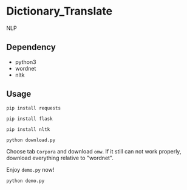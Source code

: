 # Dictionary_Translate
NLP

## Dependency

* python3
* wordnet
* nltk

## Usage

`pip install requests`

`pip install flask`

`pip install nltk`

`python download.py`


Choose tab `Corpora` and download `omw`. If it still can not work properly, download everything relative to "wordnet".

Enjoy `demo.py` now!

`python demo.py`

